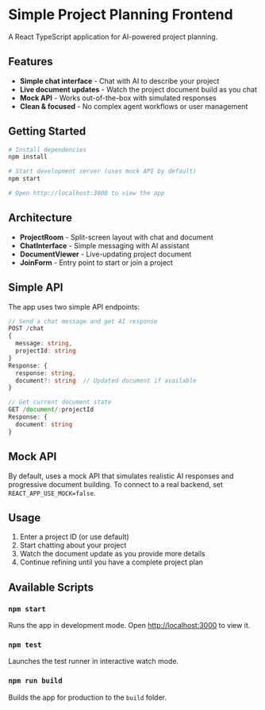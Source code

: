 # Simple Project Planning Frontend

A React TypeScript application for AI-powered project planning.

## Features

- **Simple chat interface** - Chat with AI to describe your project
- **Live document updates** - Watch the project document build as you chat
- **Mock API** - Works out-of-the-box with simulated responses
- **Clean & focused** - No complex agent workflows or user management

## Getting Started

```bash
# Install dependencies
npm install

# Start development server (uses mock API by default)
npm start

# Open http://localhost:3000 to view the app
```

## Architecture

- **ProjectRoom** - Split-screen layout with chat and document
- **ChatInterface** - Simple messaging with AI assistant
- **DocumentViewer** - Live-updating project document
- **JoinForm** - Entry point to start or join a project

## Simple API

The app uses two simple API endpoints:

```typescript
// Send a chat message and get AI response
POST /chat
{
  message: string,
  projectId: string
}
Response: {
  response: string,
  document?: string  // Updated document if available
}

// Get current document state
GET /document/:projectId
Response: {
  document: string
}
```

## Mock API

By default, uses a mock API that simulates realistic AI responses and progressive document building. To connect to a real backend, set `REACT_APP_USE_MOCK=false`.

## Usage

1. Enter a project ID (or use default)
2. Start chatting about your project
3. Watch the document update as you provide more details
4. Continue refining until you have a complete project plan

## Available Scripts

### `npm start`
Runs the app in development mode. Open [http://localhost:3000](http://localhost:3000) to view it.

### `npm test`
Launches the test runner in interactive watch mode.

### `npm run build`
Builds the app for production to the `build` folder.
